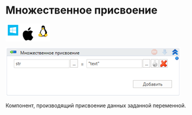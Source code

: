 # Множественное присвоение

![](<../../../.gitbook/assets/image (100) (1) (1) (1) (1) (1) (39).png>)

![](<../../../.gitbook/assets/image (114).png>)

Компонент, производящий присвоение данных заданной переменной.

